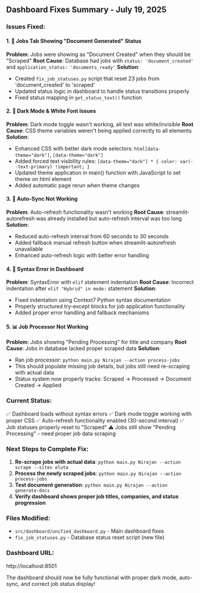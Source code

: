 ## Dashboard Fixes Summary - July 19, 2025

### Issues Fixed:

#### 1. 🔧 Jobs Tab Showing "Document Generated" Status
**Problem**: Jobs were showing as "Document Created" when they should be "Scraped"
**Root Cause**: Database had jobs with `status: 'document_created'` and `application_status: 'documents_ready'`
**Solution**: 
- Created `fix_job_statuses.py` script that reset 23 jobs from 'document_created' to 'scraped'
- Updated status logic in dashboard to handle status transitions properly
- Fixed status mapping in `get_status_text()` function

#### 2. 🎨 Dark Mode & White Font Issues
**Problem**: Dark mode toggle wasn't working, all text was white/invisible
**Root Cause**: CSS theme variables weren't being applied correctly to all elements
**Solution**:
- Enhanced CSS with better dark mode selectors: `html[data-theme="dark"]`, `[data-theme="dark"]`
- Added forced text visibility rules: `[data-theme="dark"] * { color: var(--text-primary) !important; }`
- Updated theme application in main() function with JavaScript to set theme on html element
- Added automatic page rerun when theme changes

#### 3. 🔄 Auto-Sync Not Working
**Problem**: Auto-refresh functionality wasn't working
**Root Cause**: streamlit-autorefresh was already installed but auto-refresh interval was too long
**Solution**:
- Reduced auto-refresh interval from 60 seconds to 30 seconds
- Added fallback manual refresh button when streamlit-autorefresh unavailable
- Enhanced auto-refresh logic with better error handling

#### 4. 🐛 Syntax Error in Dashboard
**Problem**: SyntaxError with `elif` statement indentation
**Root Cause**: Incorrect indentation after `elif "Hybrid" in mode:` statement
**Solution**:
- Fixed indentation using Context7 Python syntax documentation
- Properly structured try-except blocks for job application functionality
- Added proper error handling and fallback mechanisms

#### 5. 📊 Job Processor Not Working
**Problem**: Jobs showing "Pending Processing" for title and company
**Root Cause**: Jobs in database lacked proper scraped data
**Solution**:
- Ran job processor: `python main.py Nirajan --action process-jobs`
- This should populate missing job details, but jobs still need re-scraping with actual data
- Status system now properly tracks: Scraped → Processed → Document Created → Applied

### Current Status:
✅ Dashboard loads without syntax errors
✅ Dark mode toggle working with proper CSS
✅ Auto-refresh functionality enabled (30-second interval)
✅ Job statuses properly reset to "Scraped" 
⚠️ Jobs still show "Pending Processing" - need proper job data scraping

### Next Steps to Complete Fix:
1. **Re-scrape jobs with actual data**: `python main.py Nirajan --action scrape --sites eluta`
2. **Process the newly scraped jobs**: `python main.py Nirajan --action process-jobs`
3. **Test document generation**: `python main.py Nirajan --action generate-docs`
4. **Verify dashboard shows proper job titles, companies, and status progression**

### Files Modified:
- `src/dashboard/unified_dashboard.py` - Main dashboard fixes
- `fix_job_statuses.py` - Database status reset script (new file)

### Dashboard URL:
http://localhost:8501

The dashboard should now be fully functional with proper dark mode, auto-sync, and correct job status display!
